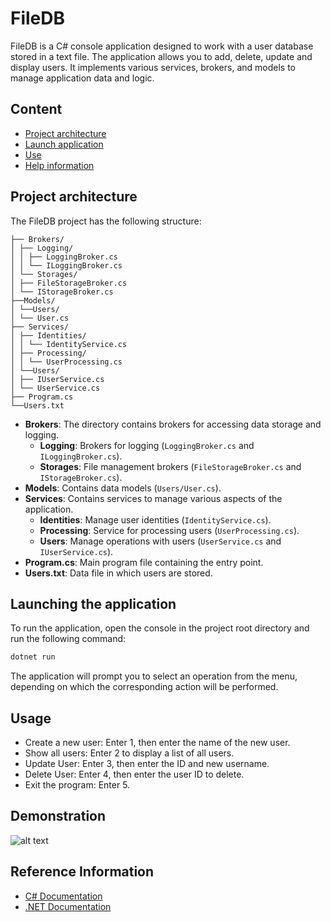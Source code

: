﻿# FileDB

FileDB is a C# console application designed to work with a user database stored in a text file. The application allows you to add, delete, update and display users. It implements various services, brokers, and models to manage application data and logic.

## Content

- [Project architecture](#project-architecture)
- [Launch application](#launching-the-application)
- [Use](#usage)
- [Help information](#reference-information)

## Project architecture

The FileDB project has the following structure:

```plaintext
├── Brokers/
│ ├── Logging/
│ │ ├── LoggingBroker.cs
│ │ └── ILoggingBroker.cs
│ └── Storages/
│ ├── FileStorageBroker.cs
│ └── IStorageBroker.cs
├──Models/
│ └──Users/
│ └── User.cs
├── Services/
│ ├── Identities/
│ │ └── IdentityService.cs
│ ├── Processing/
│ │ └── UserProcessing.cs
│ └──Users/
│ ├── IUserService.cs
│ └── UserService.cs
├── Program.cs
└──Users.txt
```

- **Brokers**: The directory contains brokers for accessing data storage and logging.
     - **Logging**: Brokers for logging (`LoggingBroker.cs` and `ILoggingBroker.cs`).
     - **Storages**: File management brokers (`FileStorageBroker.cs` and `IStorageBroker.cs`).
- **Models**: Contains data models (`Users/User.cs`).
- **Services**: Contains services to manage various aspects of the application.
     - **Identities**: Manage user identities (`IdentityService.cs`).
     - **Processing**: Service for processing users (`UserProcessing.cs`).
     - **Users**: Manage operations with users (`UserService.cs` and `IUserService.cs`).
- **Program.cs**: Main program file containing the entry point.
- **Users.txt**: Data file in which users are stored.

## Launching the application

To run the application, open the console in the project root directory and run the following command:

```bash
dotnet run
```

The application will prompt you to select an operation from the menu, depending on which the corresponding action will be performed.

## Usage

- Create a new user: Enter 1, then enter the name of the new user.
- Show all users: Enter 2 to display a list of all users.
- Update User: Enter 3, then enter the ID and new username.
- Delete User: Enter 4, then enter the user ID to delete.
- Exit the program: Enter 5.

## Demonstration
![alt text](DemoFileDB.gif)

## Reference Information

- [C# Documentation](https://learn.microsoft.com/ru-ru/dotnet/csharp/)
- [.NET Documentation](https://learn.microsoft.com/ru-ru/dotnet/)
